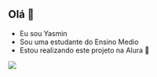 ## Olá 💙
- Eu sou Yasmin
- Sou uma estudante do Ensino Medio
- Estou realizando este projeto na Alura
💛

![](https://media1.tenor.com/m/3pEELoKLH5QAAAAC/snoopy-snoopy-dance.gif)
 
